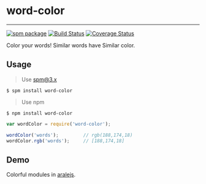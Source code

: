 # word-color

---

[![spm package](http://spmjs.io/badge/word-color)](http://spmjs.io/package/word-color)
[![Build Status](https://secure.travis-ci.org/afc163/word-color.png)](https://travis-ci.org/afc163/word-color)
[![Coverage Status](https://coveralls.io/repos/afc163/word-color/badge.png?branch=master)](https://coveralls.io/r/afc163/word-color)

Color your words! Similar words have Similar color.

## Usage

> Use spm@3.x

```
$ spm install word-color
```

> Use npm

```
$ npm install word-color
```

```js
var wordColor = require('word-color');

wordColor('words');         // rgb(188,174,18)
wordColor.rgb('words');     // [188,174,18]
```

## Demo

Colorful modules in [aralejs](http://aralejs.org).
